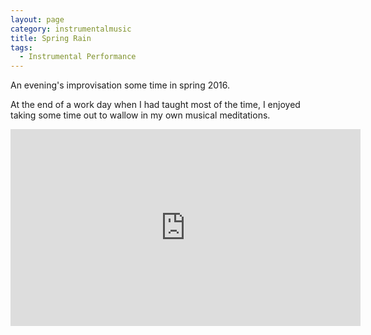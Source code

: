 ```yaml
---
layout: page
category: instrumentalmusic
title: Spring Rain
tags:
  - Instrumental Performance
---
```


An evening's improvisation some time in spring 2016. 

At the end of a work day when I had taught most of the time, I enjoyed taking some time out to wallow in my own musical meditations.


<iframe width="560" height="315" src="https://www.youtube.com/embed/UJ4HuBuwas8" frameborder="0" allowfullscreen></iframe>